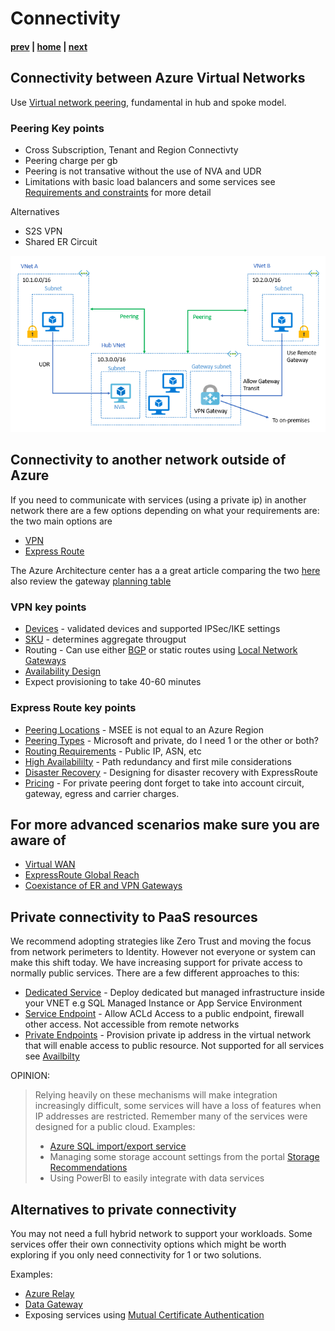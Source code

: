 # Connectivity

#### [prev](./topology-overview.md) | [home](./readme.md)  | [next](./routing.md)

## Connectivity between Azure Virtual Networks
Use [Virtual network peering](https://docs.microsoft.com/en-us/azure/virtual-network/virtual-network-peering-overview), fundamental in hub and spoke model.

### Peering Key points
* Cross Subscription, Tenant and Region Connectivty
* Peering charge per gb
* Peering is not transative without the use of NVA and UDR
* Limitations with basic load balancers and some services see [Requirements and constraints](https://docs.microsoft.com/en-us/azure/virtual-network/virtual-network-manage-peering#requirements-and-constraints) for more detail

Alternatives
* S2S VPN
* Shared ER Circuit

![VNet Reference](png/local-or-remote-gateway-in-peered-virtual-network.png)

## Connectivity to another network outside of Azure
If you need to communicate with services (using a private ip) in another network  there are a few options depending on what your requirements are:
the two main options are
* [VPN](https://docs.microsoft.com/en-us/azure/vpn-gateway/vpn-gateway-about-vpngateways)
* [Express Route](https://docs.microsoft.com/en-us/azure/expressroute/expressroute-introduction)

The Azure Architecture center has a a great article comparing the two [here](https://docs.microsoft.com/en-us/azure/architecture/reference-architectures/hybrid-networking/) also review the gateway [planning table](https://docs.microsoft.com/en-us/azure/vpn-gateway/vpn-gateway-about-vpngateways#planningtable)

### VPN key points
* [Devices](https://docs.microsoft.com/en-us/azure/vpn-gateway/vpn-gateway-about-vpn-devices) - validated devices and supported IPSec/IKE settings
* [SKU](https://docs.microsoft.com/en-us/azure/vpn-gateway/vpn-gateway-about-vpngateways#gwsku) - determines aggregate througput
* Routing - Can use either [BGP](https://docs.microsoft.com/en-us/azure/vpn-gateway/vpn-gateway-bgp-overview) or static routes using [Local Network Gateways](https://docs.microsoft.com/en-us/azure/vpn-gateway/vpn-gateway-about-vpn-gateway-settings#lng)
* [Availability Design](https://docs.microsoft.com/en-us/azure/vpn-gateway/vpn-gateway-highlyavailable)
* Expect provisioning to take 40-60 minutes

### Express Route key points
* [Peering Locations](https://docs.microsoft.com/en-us/azure/expressroute/expressroute-locations-providers) -  MSEE is not equal to an Azure Region
* [Peering Types](https://docs.microsoft.com/en-us/azure/expressroute/expressroute-circuit-peerings) - Microsoft and private, do I need 1 or the other or both?
* [Routing Requirements](https://docs.microsoft.com/en-us/azure/expressroute/expressroute-routing) - Public IP, ASN, etc
* [High Availabililty](https://docs.microsoft.com/en-us/azure/expressroute/designing-for-high-availability-with-expressroute) - Path redundancy and first mile considerations
* [Disaster Recovery](https://docs.microsoft.com/en-us/azure/expressroute/designing-for-disaster-recovery-with-expressroute-privatepeering) - Designing for disaster recovery with ExpressRoute
* [Pricing](https://azure.microsoft.com/en-us/pricing/details/expressroute/) -  For private peering dont forget to take into account circuit, gateway, egress and carrier charges.

## For more advanced scenarios make sure you are aware of
* [Virtual WAN](https://docs.microsoft.com/en-us/azure/virtual-wan/virtual-wan-about)
* [ExpressRoute Global Reach](https://docs.microsoft.com/en-us/azure/expressroute/expressroute-global-reach)
* [Coexistance of ER and VPN Gateways](https://docs.microsoft.com/en-us/azure/expressroute/expressroute-howto-coexist-resource-manager)

## Private connectivity to PaaS resources
We recommend adopting strategies like Zero Trust and moving the focus from network perimeters to Identity. However not everyone or system can make this shift today. We have increasing support for private access to normally public services. There are a few different approaches to this:
* [Dedicated Service](https://docs.microsoft.com/en-us/azure/virtual-network/virtual-network-for-azure-services) - Deploy dedicated but managed infrastructure inside your VNET e.g SQL Managed Instance or App Service Environment
* [Service Endpoint](https://docs.microsoft.com/en-us/azure/virtual-network/virtual-network-service-endpoints-overview) - Allow ACLd Access to a public endpoint, firewall other access. Not accessible from remote networks
* [Private Endpoints](https://docs.microsoft.com/en-us/azure/private-link/private-endpoint-overview) - Provision private ip address in the virtual network that will enable access to public resource. Not supported for all services see [Availbilty](https://docs.microsoft.com/en-us/azure/private-link/private-link-overview#availability)

OPINION: 
>Relying heavily on these mechanisms will make integration increasingly difficult, some services will have a loss of features when IP addresses are restricted. Remember many of the services were designed for a public cloud. Examples:
>* [Azure SQL import/export service](https://docs.microsoft.com/en-us/azure/azure-sql/database/network-access-controls-overview#allow-azure-services)
>* Managing some storage account settings from the portal [Storage Recommendations](https://docs.microsoft.com/en-us/azure/storage/blobs/security-recommendations#networking)
>* Using PowerBI to easily integrate with data services

## Alternatives to private connectivity
You may not need a full hybrid network to support your workloads. Some services offer their own connectivity options which might be worth exploring if you only need connectivity for 1 or two solutions. 

Examples:
* [Azure Relay](https://docs.microsoft.com/en-us/azure/azure-relay/relay-what-is-it)
* [Data Gateway](https://docs.microsoft.com/en-us/data-integration/gateway/service-gateway-onprem)
* Exposing services using [Mutual Certificate Authentication](https://docs.microsoft.com/en-us/azure/api-management/api-management-howto-mutual-certificates)


